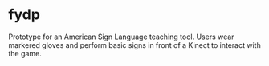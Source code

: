 fydp
====

Prototype for an American Sign Language teaching tool. Users wear markered gloves and perform basic signs in front of a Kinect to interact with the game.
